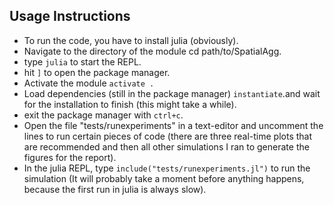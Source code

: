 ## Usage Instructions 
- To run the code, you have to install julia (obviously).
- Navigate to the directory of the module cd path/to/SpatialAgg.
- type `julia` to start the REPL.
- hit `]` to open the package manager.
- Activate the module `activate .` 
- Load dependencies (still in the package manager) `instantiate`.and wait for the installation to finish (this might take a while).
- exit the package manager with `ctrl+c`.
- Open the file "tests/runexperiments" in a text-editor and uncomment the lines to run certain pieces of code (there are three real-time plots that are recommended and then all other simulations I ran to generate the figures for the report).
- In the julia REPL, type `include("tests/runexperiments.jl")` to run the simulation (It will probably take a moment before anything happens, because the first run in julia is always slow).
